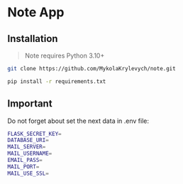 # Note App

## Installation 
> Note requires Python 3.10+
```sh
git clone https://github.com/MykolaKrylevych/note.git
```
```sh
pip install -r requirements.txt
```

## Important 
Do not forget about set the next data in .env file:
```sh
FLASK_SECRET_KEY=
DATABASE_URI=
MAIL_SERVER=
MAIL_USERNAME=
EMAIL_PASS=
MAIL_PORT=
MAIL_USE_SSL=
```
#
